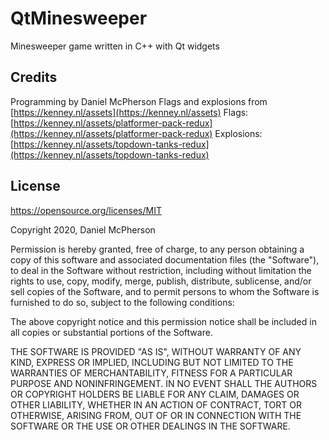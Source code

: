 # QtMinesweeper
Minesweeper game written in C++ with Qt widgets

## Credits
Programming by Daniel McPherson
Flags and explosions from [https://kenney.nl/assets](https://kenney.nl/assets)
   Flags: [https://kenney.nl/assets/platformer-pack-redux](https://kenney.nl/assets/platformer-pack-redux)
   Explosions: [https://kenney.nl/assets/topdown-tanks-redux](https://kenney.nl/assets/topdown-tanks-redux)
   
## License
https://opensource.org/licenses/MIT

Copyright 2020, Daniel McPherson

Permission is hereby granted, free of charge, to any person obtaining a copy of this software and associated documentation files (the "Software"), to deal in the Software without restriction, including without limitation the rights to use, copy, modify, merge, publish, distribute, sublicense, and/or sell copies of the Software, and to permit persons to whom the Software is furnished to do so, subject to the following conditions:

The above copyright notice and this permission notice shall be included in all copies or substantial portions of the Software.

THE SOFTWARE IS PROVIDED "AS IS", WITHOUT WARRANTY OF ANY KIND, EXPRESS OR IMPLIED, INCLUDING BUT NOT LIMITED TO THE WARRANTIES OF MERCHANTABILITY, FITNESS FOR A PARTICULAR PURPOSE AND NONINFRINGEMENT. IN NO EVENT SHALL THE AUTHORS OR COPYRIGHT HOLDERS BE LIABLE FOR ANY CLAIM, DAMAGES OR OTHER LIABILITY, WHETHER IN AN ACTION OF CONTRACT, TORT OR OTHERWISE, ARISING FROM, OUT OF OR IN CONNECTION WITH THE SOFTWARE OR THE USE OR OTHER DEALINGS IN THE SOFTWARE.
